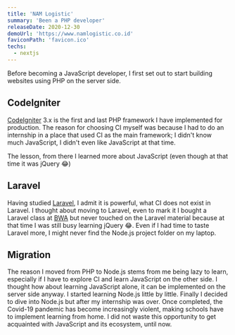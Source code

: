 ```yaml
---
title: 'NAM Logistic'
summary: 'Been a PHP developer'
releaseDate: 2020-12-30
demoUrl: 'https://www.namlogistic.co.id'
faviconPath: 'favicon.ico'
techs:
  - nextjs
---
```


Before becoming a JavaScript developer, I first set out to start building websites using PHP on the server side.

## CodeIgniter

[CodeIgniter](https://codeigniter.com/) 3.x is the first and last PHP framework I have implemented for production. The reason for choosing CI myself was because I had to do an internship in a place that used CI as the main framework; I didn't know much JavaScript, I didn't even like JavaScript at that time.

The lesson, from there I learned more about JavaScript (even though at that time it was jQuery 😂)

## Laravel

Having studied [Laravel](https://laravel.com/), I admit it is powerful, what CI does not exist in Laravel. I thought about moving to Laravel, even to mark it I bought a Laravel class at [BWA](https://buildwithangga.com) but never touched on the Laravel material because at that time I was still busy learning jQuery 😂. Even if I had time to taste Laravel more, I might never find the Node.js project folder on my laptop.

## Migration

The reason I moved from PHP to Node.js stems from me being lazy to learn, especially if I have to explore CI and learn JavaScript on the other side. I thought how about learning JavaScript alone, it can be implemented on the server side anyway. I started learning Node.js little by little. Finally I decided to dive into Node.js but after my internship was over. Once completed, the Covid-19 pandemic has become increasingly violent, making schools have to implement learning from home. I did not waste this opportunity to get acquainted with JavaScript and its ecosystem, until now.
